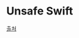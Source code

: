 # Unsafe Swift



































































































[출처](https://developer.apple.com/videos/play/wwdc2020/10648/)